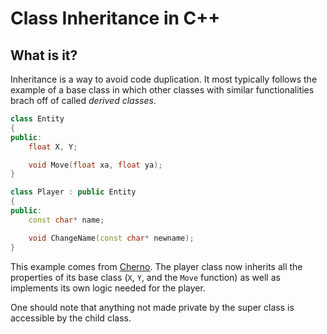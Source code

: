 # Class Inheritance in C++

## What is it?

Inheritance is a way to avoid code duplication. It most typically follows the example of a base class in which other classes with similar functionalities brach off of called _derived classes_.

```cpp
class Entity
{
public:
    float X, Y;

    void Move(float xa, float ya);
}

class Player : public Entity
{
public:
    const char* name;

    void ChangeName(const char* newname);
}
```

This example comes from [Cherno](https://www.youtube.com/watch?v=X8nYM8wdNRE). The player class now inherits all the properties of its base class (`X`, `Y`, and the `Move` function) as well as implements its own logic needed for the player.

One should note that anything not made private by the super class is accessible by the child class.
